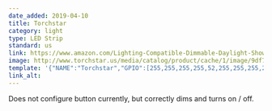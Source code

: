 ```yaml
---
date_added: 2019-04-10
title: Torchstar
category: light
type: LED Strip
standard: us
link: https://www.amazon.com/Lighting-Compatible-Dimmable-Daylight-Showcase/dp/B07DCSB7RJ
image: http://www.torchstar.us/media/catalog/product/cache/1/image/9df78eab33525d08d6e5fb8d27136e95/1/_/1_6__1_1.jpg
template: '{"NAME":"Torchstar","GPIO":[255,255,255,255,52,255,255,255,255,255,255,37,53],"FLAG":1,"BASE":18}' 
link_alt: 
---
```


Does not configure button currently, but correctly dims and turns on / off. 

